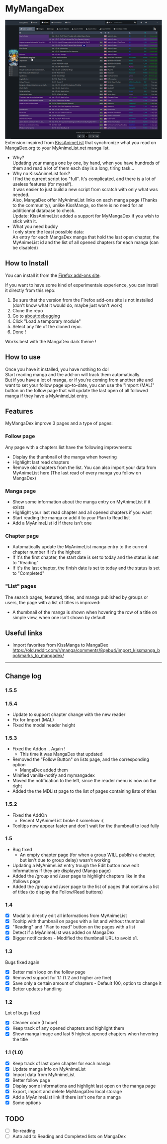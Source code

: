 # MyMangaDex
![Follows page Screenshot](screenshot.png)  
Extension inspired from [KissAnimeList](https://github.com/lolamtisch/KissAnimeList) that synchronize what you read on MangaDex.org to your MyAnimeList.net manga list.

* Why?  
Updating your manga one by one, by hand, when you have hundreds of them and read a lot of them each day is a long, tiring task...
* Why no KissAnimeList fork?  
I find the current script too "full". It's complicated, and there is a lot of useless features (for myself).  
It was easier to just build a new script from scratch with only what was needed.  
Also, MangaDex offer MyAnimeList links on each manga page (Thanks to the community), unlike KissManga, so there is no need for an additionnal database to check.  
Update: KissAnimeList added a support for MyMangaDex if you wish to stick with it.
* What you need buddy  
I only store the least possible data:  
An entry for each MangaDex manga that hold the last open chapter, the MyAnimeList id and the list of all opened chapters for each manga (can be disabled)

## How to Install
You can install it from the [Firefox add-ons site](https://addons.mozilla.org/fr/firefox/addon/mymangadex/).

If you want to have some kind of experimentale experience, you can install it directly from this repo:
1. Be sure that the version from the Firefox add-ons site is not installed (don't know what it would do, maybe just won't work)
2. Clone the repo
3. Go to [about:debugging](about:debugging)
4. Click "Load a temporary module"
5. Select any file of the cloned repo.
6. Done !

Works best with the MangaDex dark theme !

## How to use
Once you have it installed, you have nothing to do!  
Start reading manga and the add-on will track them automatically.  
But if you have a lot of manga, or if you're coming from another site and want to set your follow page up-to-date, you can use the "Import (MAL)" button on the follow page that will update the last open of all followed manga if they have a MyAnimeList entry.

## Features
MyMangaDex improve 3 pages and a type of pages:

### Follow page
Any page with a chapters list have the following improvments:  
* Display the thumbnail of the manga when hovering
* Highlight last read chapters
* Remove old chapters from the list.
You can also import your data from MyAnimeList here (The last read of every manga you follow on MangaDex)

### Manga page
* Show some information about the manga entry on MyAnimeList if it exists
* Highlight your last read chapter and all opened chapters if you want
* Start reading the manga or add it to your Plan to Read list
* Add a MyAnimeList id if there isn't one

### Chapter page
* Automatically update the MyAnimeList manga entry to the current chapter number if it's the highest
* If it's the first chapter, the start date is set to today and the status is set to "Reading"
* If it's the last chapter, the finish date is set to today and the status is set to "Completed"

### "List" pages
The search pages, featured, titles, and manga published by groups or users, the page with a list of titles is improved:  
* A thumbnail of the manga is shown when hovering the row of a title on simple view, when one isn't shown by default

## Useful links
* Import favorites from KissManga to MangaDex https://old.reddit.com/r/manga/comments/8qebu4/import_kissmanga_bookmarks_to_mangadex/

---

## Change log
### 1.5.5
### 1.5.4
- Update to support chapter change with the new reader
- Fix for Import (MAL)
- Fixed the modal header height

### 1.5.3
- Fixed the Addon .. Again !
  - This time it was MangaDex that updated
- Removed the "Follow Button" on lists page, and the corresponding option
  - MangaDex added them
- Minified vanilla-notify and mymangadex
- Moved the notification to the left, since the reader menu is now on the right
- Added the the MDList page to the list of pages containing lists of titles

### 1.5.2
- Fixed the AddOn
  - Recent MyAnimeList broke it somehow :(
- Tooltips now appear faster and don't wait for the thumbnail to load fully

### 1.5
- Bug fixed
  - An empty chapter page (for when a group WILL publish a chapter, but isn't due to group delay) wasn't working
- Updating a MyAnimeList entry trough the Edit button now edit informations if they are displayed (Manga page)
- Added the /group and /user page to highlight chapters like in the /follows page
- Added the /group and /user page to the list of pages that contains a list of titles (to display the Follow/Read buttons)

### 1.4
- [x] Modal to directly edit all informations from MyAnimeList
- [x] Tooltip with thumbnail on pages with a list and without thumbnail
- [x] "Reading" and "Plan to read" button on the pages with a list
- [x] Detect if a MyAnimeList was added on MangaDex
- [x] Bigger notifications - Modified the thumbnail URL to avoid s1.

### 1.3
Bugs fixed again
- [x] Better main loop on the follow page
- [x] Removed support for 1.1 (1.2 and higher are fine)
- [x] Save only a certain amount of chapters - Default 100, option to change it
- [x] Better updates handling

### 1.2
Lot of bugs fixed  
- [x] Cleaner code (I hope)
- [x] Keep track of any opened chapters and highlight them
- [x] Show manga image and last 5 highest opened chapters when hovering the title

### 1.1 (1.0)
- [x] Keep track of last open chapter for each manga
- [x] Update manga info on MyAnimeList
- [x] Import data from MyAnimeList
- [x] Better follow page
- [x] Display some informations and highlight last open on the manga page
- [x] Export, import and delete MyMangaDex local storage
- [x] Add a MyAnimeList link if there isn't one for a manga
- [x] Some options

## TODO
- [ ] Re-reading
- [ ] Auto add to Reading and Completed lists on MangaDex